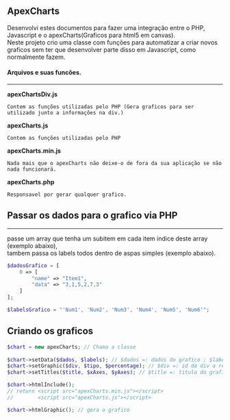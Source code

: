 ## ApexCharts 

Desenvolvi estes documentos para fazer uma integração entre o PHP, Javascript e o apexCharts(Graficos para html5 em canvas).  
Neste projeto crio uma classe com funções para automatizar a criar novos graficos sem ter que desenvolver parte disso em Javascript, como normalmente fazem.


#### Arquivos e suas funcões.
----

**apexChartsDiv.js**
``` 
Contem as funções utilizadas pelo PHP (Gera graficos para ser utilizado junto a informações na div.)
```
**apexCharts.js**
```
Contem as funções utilizadas pelo PHP
```
**apexCharts.min.js**
```
Nada mais que o apexCharts não deixe-o de fora da sua aplicação se não nada funcionará.
```
**apexCharts.php**
```
Responsavel por gerar qualquer grafico.
```

## Passar os dados para o grafico via PHP
----
passe um array que tenha um subitem em cada item indice deste array (exemplo abaixo),  
tambem passa os labels todos dentro de aspas simples (exemplo abaixo).

```php
$dadosGrafico = [
    0 => [
        "name" => "Item1",
        "data" => "3,1,5,2,7,3" 
    ]
];

$labelsGrafico = "'Num1', 'Num2', 'Num3', 'Num4', 'Num5', 'Num6'";
```
       
## Criando os graficos 
```php 
$chart = new apexCharts; // Chama a classe
        
$chart->setData($dados, $labels); // $dados =: dados do grafico ; $labels =: labels do grafico
$chart->setGraphic($div, $tipo, $percentage); // $div =: id da div a receber o grafico ; $tipo =: line, bar, area ; $percentage =: 1 grafico com porcentagem, não é obrigado a prencher.
$chart->setTitles($title, $xAxes, $yAxes); // $title =: titulo do grafico ; $xAxes =: titulo dos xAxes (não é necessario) ; $yAxes =: titulo dos yAxes (não é necessario);

$chart->htmlInclude(); 
// return <script src="apexCharts.min.js"></script>
//        <script src="apexCharts.js"></script>

$chart->htmlGraphic(); // gera o grafico 
```

